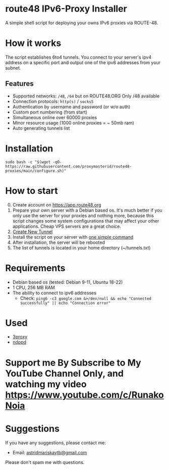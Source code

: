 # route48 IPv6-Proxy Installer

A simple shell script for deploying your owns IPv6 proxies via ROUTE-48.

# How it works

The script establishes 6to4 tunnels. You connect to your server's ipv4 address on a specific port and output one of the ipv6 addresses from your subnet.

## Features

-   Supported networks: `/48`, `/64` but on ROUTE48.ORG Only /48 available
-   Connection protocols: `http(s)` / `socks5`
-   Authentication by username and password (or w/o auth)
-   Custom port numbering (from start)
-   Simultaneous online over 60000 proxies
-   Minor resource usage (1000 online proxies = ~ 50mb ram)
-   Auto generating tunnels list

# Installation

```
sudo bash -c "$(wget -qO- https://raw.githubusercontent.com/proxymasterid/route48-proxies/main/configure.sh)"
```

# How to start

0. Create account on https://app.route48.org
1. Prepare your own server with a Debian based os.
   It's much better if you only use the server for your proxies and nothing more, because this script changes some system configurations that may affect your other applications. Cheap VPS servers are a great choice.
2. [Create New Tunnel](https://app.route48.org/tunnels/create?tid=762030#:~:text=Create%20New%20Tunnel)
3. Install the script on your server with [one simple command](https://github.com/astridytb/route48-proxies/blob/main/README.md#installation)
4. After installation, the server will be rebooted
5. The list of tunnels is located in your home directory (~/tunnels.txt)

# Requirements

-   Debian based os (tested: Debian 9-11, Ubuntu 18-22)
-   1 CPU, 256 MB RAM
-   The ability to connect to ipv6 addresses
    -   Check: `ping6 -c3 google.com &>/dev/null && echo "Connected successfully" || echo "Connection error"`

# Used

-   [3proxy](https://github.com/z3APA3A/3proxy)
-   [ndppd](https://github.com/DanielAdolfsson/ndppd)

# Support me By Subscribe to My YouTube Channel Only, and watching my video https://www.youtube.com/c/RunakoNoia


# Suggestions

If you have any suggestions, please contact me:

-   Email: astridmariskaytb@gmail.com

Please don't spam me with questions.
